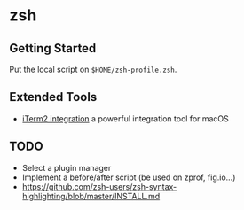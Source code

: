 # zsh

## Getting Started

Put the local script on `$HOME/zsh-profile.zsh`.

## Extended Tools

- [iTerm2 integration](https://iterm2.com/documentation-shell-integration.html) a powerful integration tool for macOS

## TODO

- Select a plugin manager
- Implement a before/after script (be used on zprof, fig.io...)
- https://github.com/zsh-users/zsh-syntax-highlighting/blob/master/INSTALL.md
